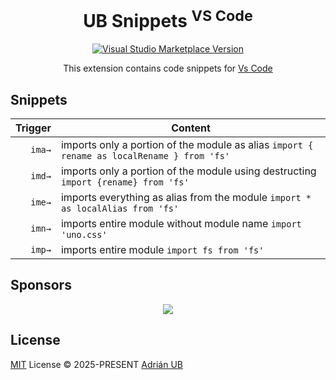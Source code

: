 <h1 align="center">UB Snippets <sup>VS Code</sup></h1>

<p align="center">
<a href="https://marketplace.visualstudio.com/items?itemName=adrianub.ub-snippets" target="__blank"><img src="https://img.shields.io/visual-studio-marketplace/v/adrianub.ub-snippets.svg?color=eee&amp;label=VS%20Code%20Marketplace&logo=visual-studio-code" alt="Visual Studio Marketplace Version" /></a>
</p>

<p align="center">
This extension contains code snippets for  <a href="https://code.visualstudio.com/" target="_blank">Vs Code</a><br>
</p>

## Snippets

<!-- SNIPPETS-START -->

| Trigger | Content                                                                                    |
| ------: | ------------------------------------------------------------------------------------------ |
|  `ima→` | imports only a portion of the module as alias `import { rename as localRename } from 'fs'` |
|  `imd→` | imports only a portion of the module using destructing `import {rename} from 'fs'`         |
|  `ime→` | imports everything as alias from the module `import * as localAlias from 'fs'`             |
|  `imn→` | imports entire module without module name `import 'uno.css'`                               |
|  `imp→` | imports entire module `import fs from 'fs'`                                                |

<!-- SNIPPETS-END -->

## Sponsors

<p align="center">
  <a href="https://cdn.jsdelivr.net/gh/adrian-ub/static/sponsors.svg">
    <img src='https://cdn.jsdelivr.net/gh/adrian-ub/static/sponsors.png'/>
  </a>
</p>

## License

[MIT](./LICENSE) License © 2025-PRESENT [Adrián UB](https://github.com/adrian-ub)
